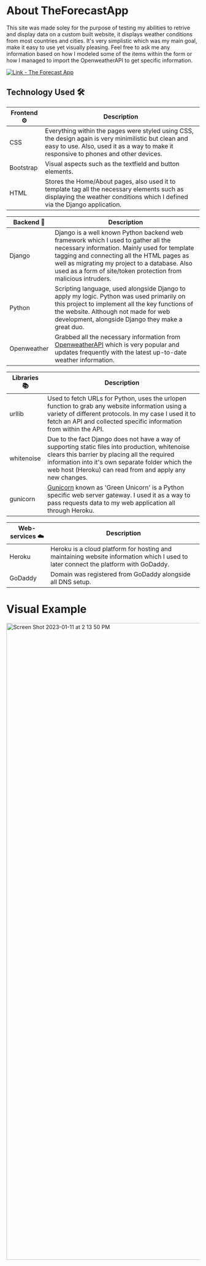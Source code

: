 # About TheForecastApp
This site was made soley for the purpose of testing my abilities to retrive and display data on a custom built website, it displays weather conditions from most countries and cities.
It's very simplistic which was my main goal, make it easy to use yet visually pleasing. Feel free to ask me any information based on how I modeled some of the items within the form or
how I managed to import the OpenweatherAPI to get specific information.

[![Link - The Forecast App](https://img.shields.io/badge/Link-The_Forecast_App-3693F3?style=for-the-badge&logo=<svg+role%3D"img"+viewBox%3D"0+0+24+24"+xmlns%3D"http%3A%2F%2Fwww.w3.org%2F2000%2Fsvg"><title>iCloud<%2Ftitle><path+d%3D"M13.762+4.29a6.51+6.51+0+0+0-5.669+3.332+3.571+3.571+0+0+0-1.558-.36+3.571+3.571+0+0+0-3.516+3A4.918+4.918+0+0+0+0+14.796a4.918+4.918+0+0+0+4.92+4.914+4.93+4.93+0+0+0+.617-.045h14.42c2.305-.272+4.041-2.258+4.043-4.589v-.009a4.594+4.594+0+0+0-3.727-4.508+6.51+6.51+0+0+0-6.511-6.27z"%2F><%2Fsvg>)](http://www.theforecastapp.com/)
## Technology Used :hammer_and_wrench:

Frontend :gear:| Description|
-------|------------|
CSS    | Everything within the pages were styled using CSS, the design again is very minimilistic but clean and easy to use. Also, used it as a way to make it responsive to phones and other devices. 
Bootstrap| Visual aspects such as the textfield and button elements.
HTML   | Stores the Home/About pages, also used it to template tag all the necessary elements such as displaying the weather conditions which I defined via the Django application.

Backend :toolbox:| Description|
-------|------------|
Django | Django is a well known Python backend web framework which I used to gather all the necessary information. Mainly used for template tagging and connecting all the HTML pages as well as migrating my project to a database. Also used as a form of site/token protection from malicious intruders.
Python | Scripting language, used alongside Django to apply my logic. Python was used primarily on this project to implement all the key functions of the website. Although not made for web development, alongside Django they make a great duo.
Openweather| Grabbed all the necessary information from [OpenweatherAPI](https://openweathermap.org/api) which is very popular and updates frequently with the latest up-to-date weather information.

Libraries :books:| Description|
-------|------------|
urllib    | Used to fetch URLs for Python, uses the urlopen function to grab any website information using a variety of different protocols. In my case I used it to fetch an API and collected specific information from within the API.
whitenoise| Due to the fact Django does not have a way of supporting static files into production, whitenoise clears this barrier by placing all the required information into it's own separate folder which the web host (Heroku) can read from and apply any new changes.
gunicorn| [Gunicorn](https://github.com/benoitc/gunicorn) known as 'Green Unicorn' is a Python specific web server gateway. I used it as a way to pass requests data to my web application all through Heroku.

Web-services :cloud:| Description|
-------|------------|
Heroku | Heroku is a cloud platform for hosting and maintaining website information which I used to later connect the platform with GoDaddy. 
GoDaddy| Domain was registered from GoDaddy alongside all DNS setup.

# Visual Example
<img width="1659" alt="Screen Shot 2023-01-11 at 2 13 50 PM" src="https://user-images.githubusercontent.com/48189579/211897102-3368957d-bcba-4815-b121-ac2d85080c49.png">
